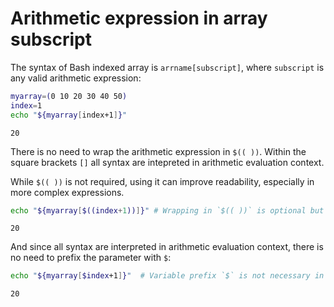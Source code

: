 # Arithmetic expression in array subscript

The syntax of Bash indexed array is `arrname[subscript]`, where `subscript` is any valid arithmetic expression:


```bash
myarray=(0 10 20 30 40 50)
index=1
echo "${myarray[index+1]}"
```

    20


There is no need to wrap the arithmetic expression in `$(( ))`.  Within the square brackets `[]` all syntax are intepreted in arithmetic evaluation context. 

While `$(( ))` is not required, using it can improve readability, especially in more complex expressions.


```bash
echo "${myarray[$((index+1))]}" # Wrapping in `$(( ))` is optional but valid
```

    20


And since all syntax are interpreted in arithmetic evaluation context, there is no need to prefix the parameter with `$`:


```bash
echo "${myarray[$index+1]}"  # Variable prefix `$` is not necessary in subscripts
```

    20

